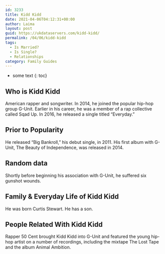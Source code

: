 ```yaml
---
id: 3233
title: Kidd Kidd
date: 2021-04-06T04:12:31+00:00
author: Laima
layout: post
guid: https://ukdataservers.com/kidd-kidd/
permalink: /04/06/kidd-kidd
tags:
  - Is Married?
  - Is Single?
  - Relationships
category: Family Guides
---
```


* some text
{: toc}


## Who is Kidd Kidd
                  
                  
                  
American rapper and songwriter. In 2014, he joined the popular hip-hop group G-Unit. Earlier in his career, he was a member of a rap collective called Sqad Up. In 2016, he released a single titled &#8220;Everyday.&#8221;
                  
              
            
              
            
                
                
                
## Prior to Popularity
                  
                  
                  
He released &#8220;Big Bankroll,&#8221; his debut single, in 2011. His first album with G-Unit, The Beauty of Independence, was released in 2014.
                  
              
            
              
            
                
                
                
## Random data
                  
                  
                  
Shortly before beginning his association with G-Unit, he suffered six gunshot wounds.
                  
              
            
              
            
                
                
                
## Family & Everyday Life of Kidd Kidd
                  
                  
                  
He was born Curtis Stewart. He has a son. 
                  
              
            
              
            
                
                
                
## People Related With Kidd Kidd
                  
                  
                  
Rapper 50 Cent brought Kidd Kidd into G-Unit and featured the young hip-hop artist on a number of recordings, including the mixtape The Lost Tape and the album Animal Ambition.
                  
              
            
              
            
                
              
            
              
              
            
            
              
            
          
          
          